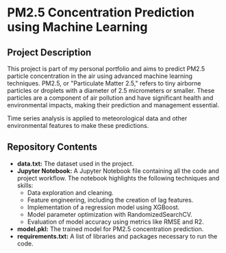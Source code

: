 # PM2.5 Concentration Prediction using Machine Learning

## Project Description

This project is part of my personal portfolio and aims to predict PM2.5 particle concentration in the air using advanced machine learning techniques. PM2.5, or "Particulate Matter 2.5," refers to tiny airborne particles or droplets with a diameter of 2.5 micrometers or smaller. These particles are a component of air pollution and have significant health and environmental impacts, making their prediction and management essential.

Time series analysis is applied to meteorological data and other environmental features to make these predictions.

## Repository Contents

- **data.txt:** The dataset used in the project.
- **Jupyter Notebook:** A Jupyter Notebook file containing all the code and project workflow. The notebook highlights the following techniques and skills:
  - Data exploration and cleaning.
  - Feature engineering, including the creation of lag features.
  - Implementation of a regression model using XGBoost.
  - Model parameter optimization with RandomizedSearchCV.
  - Evaluation of model accuracy using metrics like RMSE and R2.
- **model.pkl:** The trained model for PM2.5 concentration prediction.
- **requirements.txt:** A list of libraries and packages necessary to run the code.

